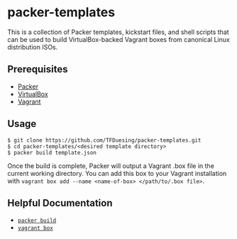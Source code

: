 packer-templates
================

This is a collection of Packer templates, kickstart files, and shell scripts that can be used to build VirtualBox-backed Vagrant boxes from canonical Linux distribution ISOs.


Prerequisites
-------------

* [Packer](http://www.packer.io/)
* [VirtualBox](https://www.virtualbox.org)
* [Vagrant](http://www.vagrantup.com)


Usage
-----

	$ git clone https://github.com/TFDuesing/packer-templates.git
	$ cd packer-templates/<desired template directory>
	$ packer build template.json

Once the build is complete, Packer will output a Vagrant .box file in the current working directory.  You can add this box to your Vagrant installation with `vagrant box add --name <name-of-box> </path/to/.box file>`.


Helpful Documentation
---------------------

* [`packer build`](http://www.packer.io/docs/command-line/build.html)
* [`vagrant box`](http://docs.vagrantup.com/v2/boxes.html)

